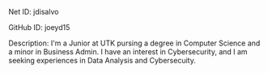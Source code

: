 Net ID: jdisalvo 

GitHub ID: joeyd15

Description: I'm a Junior at UTK pursing a degree in Computer Science and a minor in Business Admin. I have an interest in Cybersecurity, and I am seeking experiences in Data Analysis and Cybersecuity. 
